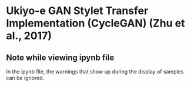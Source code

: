 # Ukiyo-e GAN Stylet Transfer Implementation (CycleGAN) (Zhu et al., 2017)
 ## Note while viewing ipynb file
 In the ipynb file, the warnings that show up during the display of samples can be ignored.
 
